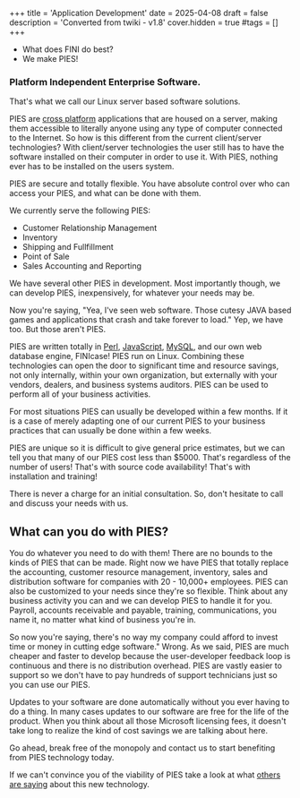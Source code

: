 +++
title = 'Application Development'
date = 2025-04-08
draft = false
description = 'Converted from twiki - v1.8'
cover.hidden = true
#tags = []
+++

* What does FINI do best?
* We make PIES!

### Platform Independent Enterprise Software.

That's what we call our Linux server based software solutions.

PIES are [cross platform](CrossPlatform) applications that are housed on
a server, making them accessible to literally anyone using any type of
computer connected to the Internet. So how is this different from the
current client/server technologies? With client/server technologies the
user still has to have the software installed on their computer in order
to use it. With PIES, nothing ever has to be installed on the users
system.

PIES are secure and totally flexible. You have absolute control over who
can access your PIES, and what can be done with them.

We currently serve the following PIES:

- Customer Relationship Management
- Inventory
- Shipping and Fullfillment
- Point of Sale
- Sales Accounting and Reporting

We have several other PIES in development. Most importantly though, we
can develop PIES, inexpensively, for whatever your needs may be.

Now you're saying, "Yea, I've seen web software. Those cutesy JAVA based
games and applications that crash and take forever to load." Yep, we
have too. But those aren't PIES.

PIES are written totally in [Perl](http://www.perl.com/),
[JavaScript](http://developer.mozilla.org/en/docs/Core_JavaScript_1.5_Guide),
[MySQL](http://www.mysql.com/), and our own web database engine,
FINIcase! PIES run on Linux. Combining these technologies can open the
door to significant time and resource savings, not only internally,
within your own organization, but externally with your vendors, dealers,
and business systems auditors. PIES can be used to perform all of your
business activities.

For most situations PIES can usually be developed within a few months.
If it is a case of merely adapting one of our current PIES to your
business practices that can usually be done within a few weeks.

PIES are unique so it is difficult to give general price estimates, but
we can tell you that many of our PIES cost less than $5000. That's
regardless of the number of users! That's with source code availability!
That's with installation and training!

There is never a charge for an initial consultation. So, don't hesitate
to call and discuss your needs with us.

## What can you do with PIES?

You do whatever you need to do with them! There are no bounds to the
kinds of PIES that can be made. Right now we have PIES that totally
replace the accounting, customer resource management, inventory, sales
and distribution software for companies with 20 - 10,000+ employees.
PIES can also be customized to your needs since they're so flexible.
Think about any business activity you can and we can develop PIES to
handle it for you. Payroll, accounts receivable and payable, training,
communications, you name it, no matter what kind of business you're in.

So now you're saying, there's no way my company could afford to invest
time or money in cutting edge software." Wrong. As we said, PIES are
much cheaper and faster to develop because the user-developer feedback
loop is continuous and there is no distribution overhead. PIES are
vastly easier to support so we don't have to pay hundreds of support
technicians just so you can use our PIES.

Updates to your software are done automatically without you ever having
to do a thing. In many cases updates to our software are free for the
life of the product. When you think about all those Microsoft licensing
fees, it doesn't take long to realize the kind of cost savings we are
talking about here.

Go ahead, break free of the monopoly and contact us to start benefiting
from PIES technology today.

If we can't convince you of the viability of PIES take a look at what
[others are saying](OthersSay) about this new technology.
